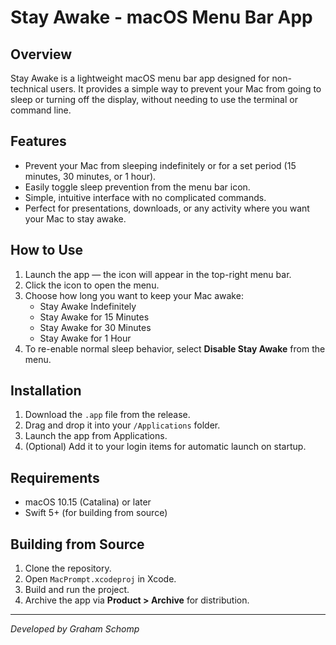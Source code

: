# Stay Awake - macOS Menu Bar App

## Overview

Stay Awake is a lightweight macOS menu bar app designed for non-technical users. It provides a simple way to prevent your Mac from going to sleep or turning off the display, without needing to use the terminal or command line.

## Features

- Prevent your Mac from sleeping indefinitely or for a set period (15 minutes, 30 minutes, or 1 hour).
- Easily toggle sleep prevention from the menu bar icon.
- Simple, intuitive interface with no complicated commands.
- Perfect for presentations, downloads, or any activity where you want your Mac to stay awake.

## How to Use

1. Launch the app — the icon will appear in the top-right menu bar.
2. Click the icon to open the menu.
3. Choose how long you want to keep your Mac awake:
   - Stay Awake Indefinitely
   - Stay Awake for 15 Minutes
   - Stay Awake for 30 Minutes
   - Stay Awake for 1 Hour
4. To re-enable normal sleep behavior, select **Disable Stay Awake** from the menu.

## Installation

1. Download the `.app` file from the release.
2. Drag and drop it into your `/Applications` folder.
3. Launch the app from Applications.
4. (Optional) Add it to your login items for automatic launch on startup.

## Requirements

- macOS 10.15 (Catalina) or later
- Swift 5+ (for building from source)

## Building from Source

1. Clone the repository.
2. Open `MacPrompt.xcodeproj` in Xcode.
3. Build and run the project.
4. Archive the app via **Product > Archive** for distribution.

---

*Developed by Graham Schomp*
